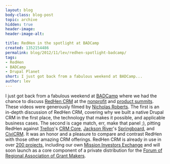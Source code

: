 ```yaml
---
layout: blog
body-class: blog-post
topic: archive
hidden: true
header-image:
header-image-alt:

title: RedHen in the spotlight at BADCamp
created: 1352154486
permalink: blog/2012/11/lev/redhen-spotlight-badcamp/
tags:
- RedHen
- BADCamp
- Drupal Planet
short: I just got back from a fabulous weekend at BADCamp...
author: lev
---
```

I just got back from a fabulous weekend at [BADCamp](http://2012.badcamp.net/) where we had the chance to discuss [RedHen CRM](http://drupal.org/project/redhen) at the [nonprofit](http://2012.badcamp.net/program/non-profit-summit) and [product summits](http://2012.badcamp.net/program/product-summit). These videos were generously filmed by [Nicholas Roberts](http://niccolox.com). The first is an in-depth discussion of RedHen CRM, covering why we built a native Drupal CRM in the first place, the technology that makes it possible, and  applicable business cases. The second is cage match, err, make that panel ;), pitting RedHen against [Trellon](http://www.trellon.com)'s [CRM Core](http://drupal.org/project/crm_core), [Jackson River](http://jacksonriver.com)'s [Springboard](http://www.jacksonriver.com/springboard), and [CiviCRM](http://civicrm.org). It was an honor and a pleasure to compare and contrast RedHen with those other amazing CRM offerings. RedHen CRM is already in use in over [200 projects](http://drupal.org/project/usage/redhen), including our own [Mission Investors Exchange](/portfolio/mission-investors-exchange) and will soon launch as a core component of a private distribution for the [Forum of Regional Association of Grant Makers](http://www.givingforum.org/s_forum/index.asp).
